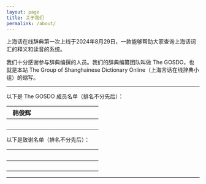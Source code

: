 ```yaml
---
layout: page
title: 关于我们
permalink: /about/
---
```


上海话在线辞典第一次上线于2024年8月29日，一款能够帮助大家查询上海话词汇的释义和读音的系统。                                 

我们十分感谢参与辞典编撰的人员。我们的辞典编纂团队叫做 The GOSDO，也就是本站 The Group of Shanghainese Dictionary Online（上海言话在线辞典小组）的缩写。               

---             

以下是 The GOSDO 成员名单（排名不分先后）：                    

| 韩俊辉 | &emsp;&emsp;&emsp;&emsp; | &emsp;&emsp;&emsp;&emsp; |           
| :---: | :---: | :---: |           
| &emsp;&emsp;&emsp;&emsp; | &emsp;&emsp;&emsp;&emsp; | &emsp;&emsp;&emsp;&emsp; |           


以下是致谢名单（排名不分先后）：                        

| &emsp;&emsp;&emsp;&emsp; | &emsp;&emsp;&emsp;&emsp; | &emsp;&emsp;&emsp;&emsp; |           
| :---: | :---: | :---: |           
| &emsp;&emsp;&emsp;&emsp; | &emsp;&emsp;&emsp;&emsp; | &emsp;&emsp;&emsp;&emsp; |           

---                 


